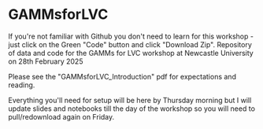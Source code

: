 # GAMMsforLVC
If you're not familiar with Github you don't need to learn for this workshop - just click on the Green "Code" button and click "Download Zip". 
Repository of data and code for the GAMMs for LVC workshop at Newcastle University on 28th February 2025

Please see the "GAMMsforLVC_Introduction" pdf for expectations and reading.

Everything you'll need for setup will be here by Thursday morning but I will update slides and notebooks till the day of the workshop so you will need to pull/redownload again on Friday.



